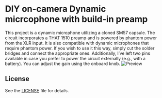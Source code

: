 # DIY on-camera Dynamic micrcophone with build-in preamp
 

This project is a dynamic microphone utilizing a cloned SM57 capsule. The circuit incorporates a THAT 1510 preamp and is powered by phantom power from the XLR input. It is also compatible with dynamic microphones that require phantom power. If you wish to use it this way, simply cut the solder bridges and connect the appropriate ones. Additionally, I’ve left two pins available in case you prefer to power the circuit externally (e.g., with a battery). You can adjust the gain using the onboard knob.
![Preview](preview.jpg?raw=true "preview")




## License

 See the [LICENSE](LICENSE) file for details.


